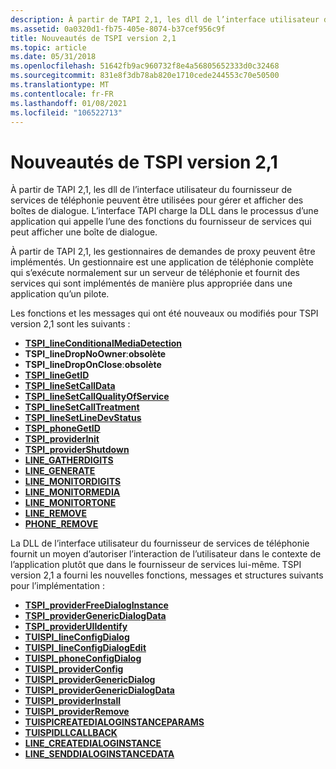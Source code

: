 ```yaml
---
description: À partir de TAPI 2,1, les dll de l’interface utilisateur du fournisseur de services de téléphonie peuvent être utilisées pour gérer et afficher des boîtes de dialogue. L’interface TAPI charge la DLL dans le processus d’une application qui appelle l’une des fonctions du fournisseur de services qui peut afficher une boîte de dialogue.
ms.assetid: 0a0320d1-fb75-405e-8074-b37cef956c9f
title: Nouveautés de TSPI version 2,1
ms.topic: article
ms.date: 05/31/2018
ms.openlocfilehash: 51642fb9ac960732f8e4a56805652333d0c32468
ms.sourcegitcommit: 831e8f3db78ab820e1710cede244553c70e50500
ms.translationtype: MT
ms.contentlocale: fr-FR
ms.lasthandoff: 01/08/2021
ms.locfileid: "106522713"
---
```

# <a name="whats-new-for-tspi-version-21"></a>Nouveautés de TSPI version 2,1

À partir de TAPI 2,1, les dll de l’interface utilisateur du fournisseur de services de téléphonie peuvent être utilisées pour gérer et afficher des boîtes de dialogue. L’interface TAPI charge la DLL dans le processus d’une application qui appelle l’une des fonctions du fournisseur de services qui peut afficher une boîte de dialogue.

À partir de TAPI 2,1, les gestionnaires de demandes de proxy peuvent être implémentés. Un gestionnaire est une application de téléphonie complète qui s’exécute normalement sur un serveur de téléphonie et fournit des services qui sont implémentés de manière plus appropriée dans une application qu’un pilote.

Les fonctions et les messages qui ont été nouveaux ou modifiés pour TSPI version 2,1 sont les suivants :

-   [**TSPI_lineConditionalMediaDetection**](/windows/win32/api/tspi/nf-tspi-tspi_lineconditionalmediadetection)
-   **TSPI_lineDropNoOwner**:**obsolète**
-   **TSPI_lineDropOnClose**:**obsolète**
-   [**TSPI_lineGetID**](/windows/win32/api/tspi/nf-tspi-tspi_linegetid)
-   [**TSPI_lineSetCallData**](/windows/win32/api/tspi/nf-tspi-tspi_linesetcalldata)
-   [**TSPI_lineSetCallQualityOfService**](/windows/win32/api/tspi/nf-tspi-tspi_linesetcallqualityofservice)
-   [**TSPI_lineSetCallTreatment**](/windows/win32/api/tspi/nf-tspi-tspi_linesetcalltreatment)
-   [**TSPI_lineSetLineDevStatus**](/windows/win32/api/tspi/nf-tspi-tspi_linesetlinedevstatus)
-   [**TSPI_phoneGetID**](/windows/win32/api/tspi/nf-tspi-tspi_phonegetid)
-   [**TSPI_providerInit**](/windows/win32/api/tspi/nf-tspi-tspi_providerinit)
-   [**TSPI_providerShutdown**](/windows/win32/api/tspi/nf-tspi-tspi_providershutdown)
-   [**LINE_GATHERDIGITS**](/previous-versions/windows/desktop/legacy/ms725229(v=vs.85))
-   [**LINE_GENERATE**](/previous-versions/windows/desktop/legacy/ms725230(v=vs.85))
-   [**LINE_MONITORDIGITS**](/previous-versions/windows/desktop/legacy/ms725232(v=vs.85))
-   [**LINE_MONITORMEDIA**](/previous-versions/windows/desktop/legacy/ms725233(v=vs.85))
-   [**LINE_MONITORTONE**](/previous-versions/windows/desktop/legacy/ms725234(v=vs.85))
-   [**LINE_REMOVE**](/previous-versions/windows/desktop/legacy/ms725237(v=vs.85))
-   [**PHONE_REMOVE**](/previous-versions/windows/desktop/legacy/ms725260(v=vs.85))

La DLL de l’interface utilisateur du fournisseur de services de téléphonie fournit un moyen d’autoriser l’interaction de l’utilisateur dans le contexte de l’application plutôt que dans le fournisseur de services lui-même. TSPI version 2,1 a fourni les nouvelles fonctions, messages et structures suivants pour l’implémentation :

-   [**TSPI_providerFreeDialogInstance**](/windows/win32/api/tspi/nf-tspi-tspi_providerfreedialoginstance)
-   [**TSPI_providerGenericDialogData**](/windows/win32/api/tspi/nf-tspi-tspi_providergenericdialogdata)
-   [**TSPI_providerUIIdentify**](/windows/win32/api/tspi/nf-tspi-tspi_provideruiidentify)
-   [**TUISPI_lineConfigDialog**](/windows/win32/api/tspi/nf-tspi-tuispi_lineconfigdialog)
-   [**TUISPI_lineConfigDialogEdit**](/windows/win32/api/tspi/nf-tspi-tuispi_lineconfigdialogedit)
-   [**TUISPI_phoneConfigDialog**](/windows/win32/api/tspi/nf-tspi-tuispi_phoneconfigdialog)
-   [**TUISPI_providerConfig**](/windows/win32/api/tspi/nf-tspi-tuispi_providerconfig)
-   [**TUISPI_providerGenericDialog**](/windows/win32/api/tspi/nf-tspi-tuispi_providergenericdialog)
-   [**TUISPI_providerGenericDialogData**](/windows/win32/api/tspi/nf-tspi-tuispi_providergenericdialogdata)
-   [**TUISPI_providerInstall**](/windows/win32/api/tspi/nf-tspi-tuispi_providerinstall)
-   [**TUISPI_providerRemove**](/windows/win32/api/tspi/nf-tspi-tuispi_providerremove)
-   [**TUISPICREATEDIALOGINSTANCEPARAMS**](/windows/win32/api/tspi/ns-tspi-tuispicreatedialoginstanceparams)
-   [**TUISPIDLLCALLBACK**](/windows/win32/api/tspi/nc-tspi-tuispidllcallback)
-   [**LINE_CREATEDIALOGINSTANCE**](line-createdialoginstance.md)
-   [**LINE_SENDDIALOGINSTANCEDATA**](line-senddialoginstancedata.md)

 

 
